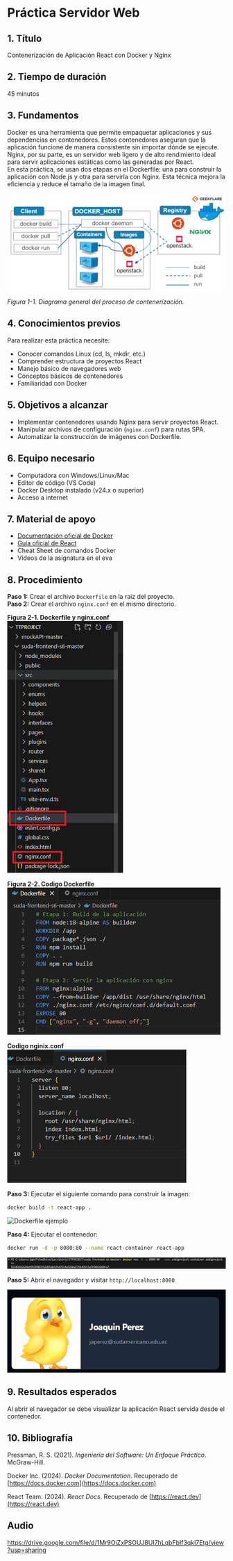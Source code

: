 # Práctica Servidor Web

## 1. Título
Contenerización de Aplicación React con Docker y Nginx

## 2. Tiempo de duración
45 minutos

## 3. Fundamentos

Docker es una herramienta que permite empaquetar aplicaciones y sus dependencias en contenedores. Estos contenedores aseguran que la aplicación funcione de manera consistente sin importar dónde se ejecute.  
Nginx, por su parte, es un servidor web ligero y de alto rendimiento ideal para servir aplicaciones estáticas como las generadas por React.  
En esta práctica, se usan dos etapas en el Dockerfile: una para construir la aplicación con Node.js y otra para servirla con Nginx. Esta técnica mejora la eficiencia y reduce el tamaño de la imagen final.

![Diagrama contenedores](imgs7/image7.png)

*Figura 1-1. Diagrama general del proceso de contenerización.*

## 4. Conocimientos previos

Para realizar esta práctica necesite:
- Conocer comandos Linux (cd, ls, mkdir, etc.)
- Comprender estructura de proyectos React
- Manejo básico de navegadores web
- Conceptos básicos de contenedores
- Familiaridad con Docker

## 5. Objetivos a alcanzar

- Implementar contenedores usando Nginx para servir proyectos React.
- Manipular archivos de configuración (`nginx.conf`) para rutas SPA.
- Automatizar la construcción de imágenes con Dockerfile.

## 6. Equipo necesario

- Computadora con Windows/Linux/Mac
- Editor de código (VS Code)
- Docker Desktop instalado (v24.x o superior)
- Acceso a internet

## 7. Material de apoyo

- [Documentación oficial de Docker](https://docs.docker.com/)
- [Guía oficial de React](https://reactjs.org/)
- Cheat Sheet de comandos Docker
- Videos de la asignatura en el eva

## 8. Procedimiento

**Paso 1:** Crear el archivo `Dockerfile` en la raíz del proyecto.  
**Paso 2:** Crear el archivo `nginx.conf` en el mismo directorio.

**Figura 2-1. Dockerfile y nginx.conf**
![Dockerfile ejemplo](imgs7/image1.png)

**Figura 2-2. Codigo Dockerfile** ![Dockerfile ejemplo](imgs7/image2.png)

**Codigo nginix.conf**![Dockerfile ejemplo](imgs7/image3.png)


**Paso 3:** Ejecutar el siguiente comando para construir la imagen:  
```bash
docker build -t react-app .
````

![Dockerfile ejemplo](imgs7/image4.png)

**Paso 4:** Ejecutar el contenedor:

```bash
docker run -d -p 8080:80 --name react-container react-app
```

![Dockerfile ejemplo](imgs7/image5.png)

**Paso 5:** Abrir el navegador y visitar `http://localhost:8080`

![Dockerfile ejemplo](imgs7/image6.png)

## 9. Resultados esperados

Al abrir el navegador se debe visualizar la aplicación React servida desde el contenedor.

## 10. Bibliografía

Pressman, R. S. (2021). *Ingeniería del Software: Un Enfoque Práctico*. McGraw-Hill.

Docker Inc. (2024). *Docker Documentation*. Recuperado de [https://docs.docker.com](https://docs.docker.com)

React Team. (2024). *React Docs*. Recuperado de [https://react.dev](https://react.dev)

## Audio
https://drive.google.com/file/d/1Mr9OiZxPSOUJ8UI7hLqbFbIf3qkl7Etg/view?usp=sharing